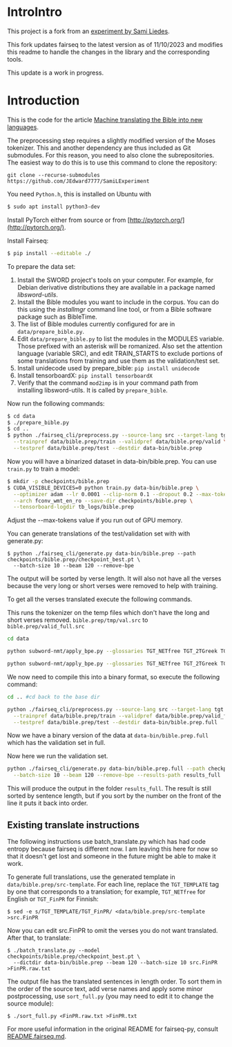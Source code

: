 # IntroIntro

This project is a fork from an [experiment by Sami Liedes](https://github.com/sliedes/fairseq-py).

This fork updates fairseq to the latest version as of 11/10/2023 and modifies this readme to handle the changes in the library and the corresponding tools.

This update is a work in progress.


# Introduction

This is the code for the article [Machine translating the Bible into new languages](https://samiliedes.wordpress.com/2018/03/07/machine-translating-the-bible-into-new-languages/).

The preprocessing step requires a slightly modified version of the Moses tokenizer. This and another dependency are thus included as Git submodules. For this reason, you need to also clone the subrepositories. The easiest way to do this is to use this command to clone the repository:

`git clone --recurse-submodules https://github.com/JEdward7777/SamiLExperiment`

You need `Python.h`, this is installed on Ubuntu with
``` bash
$ sudo apt install python3-dev
```

Install PyTorch either from source or from [http://pytorch.org/](http://pytorch.org/).

Install Fairseq:

``` bash
$ pip install --editable ./
```

To prepare the data set:

1. Install the SWORD project's tools on your computer. For example, for Debian derivative distributions they are available in a package named *libsword-utils*.
1. Install the Bible modules you want to include in the corpus. You can do this using the *installmgr* command line tool, or from a Bible software package such as BibleTime.
1. The list of Bible modules currently configured for are in `data/prepare_bible.py`.
1. Edit `data/prepare_bible.py` to list the modules in the MODULES variable. Those prefixed with an asterisk will be romanized. Also set the attention language (variable SRC), and edit TRAIN_STARTS to exclude portions of some translations from training and use them as the validation/test set.
1. Install unidecode used by prepare_bible: `pip install unidecode`
1. Install tensorboardX: `pip install tensorboardX`
1. Verify that the command `mod2imp` is in your command path from installing libsword-utils.  It is called by `prepare_bible`.

Now run the following commands:

``` bash
$ cd data
$ ./prepare_bible.py
$ cd ..
$ python ./fairseq_cli/preprocess.py --source-lang src --target-lang tgt \
  --trainpref data/bible.prep/train --validpref data/bible.prep/valid \
  --testpref data/bible.prep/test --destdir data-bin/bible.prep
```

Now you will have a binarized dataset in data-bin/bible.prep. You can use `train.py` to train a model:

``` bash
$ mkdir -p checkpoints/bible.prep
$ CUDA_VISIBLE_DEVICES=0 python train.py data-bin/bible.prep \
  --optimizer adam --lr 0.0001 --clip-norm 0.1 --dropout 0.2 --max-tokens 3000 \
  --arch fconv_wmt_en_ro --save-dir checkpoints/bible.prep \
  --tensorboard-logdir tb_logs/bible.prep
```

Adjust the --max-tokens value if you run out of GPU memory.

You can generate translations of the test/validation set with with generate.py:

```
$ python ./fairseq_cli/generate.py data-bin/bible.prep --path checkpoints/bible.prep/checkpoint_best.pt \
  --batch-size 10 --beam 120 --remove-bpe
```

The output will be sorted by verse length.  It will also not have all the verses because the very long or short verses were removed to help with training.

To get all the verses translated execute the following commands.

This runs the tokenizer on the temp files which don't have the long and short verses removed.  `bible.prep/tmp/val.src` to `bible.prep/valid_full.src`

``` bash
cd data

python subword-nmt/apply_bpe.py --glossaries TGT_NETfree TGT_2TGreek TGT_Afr1953 TGT_Alb TGT_BasHautin TGT_Bela TGT_BretonNT TGT_BulVeren TGT_CzeCEP TGT_DutSVV TGT_Esperanto TGT_FrePGR TGT_FinPR TGT_GerNeUe TGT_GreVamvas TGT_Haitian TGT_HebModern TGT_HinERV TGT_HunUj TGT_ItaRive TGT_Kekchi TGT_KorHKJV TGT_ManxGaelic TGT_Maori TGT_PolUGdanska TGT_PorAlmeida1911 TGT_PotLykins TGT_RomCor TGT_RusSynodal TGT_SloStritar TGT_SomKQA TGT_SpaRV TGT_Swahili TGT_SweFolk1998 TGT_TagAngBiblia TGT_TurHADI TGT_Ukrainian TGT_Vulgate TGT_TEMPLATE -c bible.prep/code < bible.prep/tmp/val.src > bible.prep/valid_full.src

python subword-nmt/apply_bpe.py --glossaries TGT_NETfree TGT_2TGreek TGT_Afr1953 TGT_Alb TGT_BasHautin TGT_Bela TGT_BretonNT TGT_BulVeren TGT_CzeCEP TGT_DutSVV TGT_Esperanto TGT_FrePGR TGT_FinPR TGT_GerNeUe TGT_GreVamvas TGT_Haitian TGT_HebModern TGT_HinERV TGT_HunUj TGT_ItaRive TGT_Kekchi TGT_KorHKJV TGT_ManxGaelic TGT_Maori TGT_PolUGdanska TGT_PorAlmeida1911 TGT_PotLykins TGT_RomCor TGT_RusSynodal TGT_SloStritar TGT_SomKQA TGT_SpaRV TGT_Swahili TGT_SweFolk1998 TGT_TagAngBiblia TGT_TurHADI TGT_Ukrainian TGT_Vulgate TGT_TEMPLATE -c bible.prep/code < bible.prep/tmp/val.tgt > bible.prep/valid_full.tgt

```

We now need to compile this into a binary format, so execute the following command:
``` bash
cd .. #cd back to the base dir

python ./fairseq_cli/preprocess.py --source-lang src --target-lang tgt \
  --trainpref data/bible.prep/train --validpref data/bible.prep/valid_full \
  --testpref data/bible.prep/test --destdir data-bin/bible.prep.full

```

Now we have a binary version of the data at `data-bin/bible.prep.full` which has the validation set in full.

Now here we run the validation set.
``` bash
python ./fairseq_cli/generate.py data-bin/bible.prep.full --path checkpoints/bible.prep/checkpoint_best.pt \
  --batch-size 10 --beam 120 --remove-bpe --results-path results_full
```

This will produce the output in the folder `results_full`.  The result is still sorted by sentence length, but if you sort by the number on the front of the line it puts it back into order.

## Existing translate instructions
The following instructions use batch_translate.py which has had code entropy because fairseq is different now.  I am leaving this here for now so that it doesn't get lost and someone in the future might be able to make it work.

To generate full translations, use the generated template in `data/bible.prep/src-template`. For each line, replace the `TGT_TEMPLATE` tag by one that corresponds to a translation; for example, `TGT_NETfree` for English or `TGT_FinPR` for Finnish:

`$ sed -e s/TGT_TEMPLATE/TGT_FinPR/ <data/bible.prep/src-template >src.FinPR`

Now you can edit src.FinPR to omit the verses you do not want translated. After that, to translate:

```
$ ./batch_translate.py --model checkpoints/bible.prep/checkpoint_best.pt \
  --dictdir data-bin/bible.prep --beam 120 --batch-size 10 src.FinPR >FinPR.raw.txt
```

The output file has the translated sentences in length order. To sort them in the order of the source text, add verse names and apply some minor postprocessing, use `sort_full.py` (you may need to edit it to change the source module):

`$ ./sort_full.py <FinPR.raw.txt >FinPR.txt`

For more useful information in the original README for fairseq-py, consult [README.fairseq.md](README.fairseq.md).